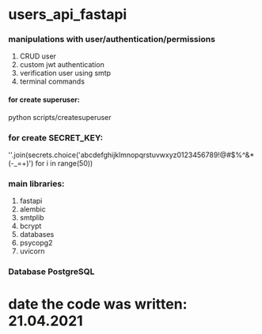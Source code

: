 # users_api_fastapi

### manipulations with user/authentication/permissions
1) CRUD user
2) custom jwt authentication
3) verification user using smtp
4) terminal commands

#### for create superuser:
python scripts/createsuperuser

### for create SECRET_KEY:
''.join(secrets.choice('abcdefghijklmnopqrstuvwxyz0123456789!@#$%^&*(-_=+)') for i in range(50))

### main libraries: 
1) fastapi
2) alembic
3) smtplib
4) bcrypt
5) databases
6) psycopg2
7) uvicorn

### Database PostgreSQL

# date the code was written: 21.04.2021
